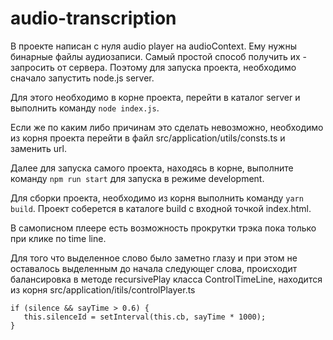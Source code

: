 # audio-transcription

В проекте написан с нуля audio player на audioContext. Ему нужны бинарные файлы аудиозаписи. Самый простой способ получить их - запросить от сервера. Поэтому для запуска проекта, необходимо сначало запустить node.js server.

Для этого необходимо в корне проекта, перейти в каталог server и выполнить команду `node index.js`.

Если же по каким либо причинам это сделать невозможно, необходимо из корня проекта перейти в файл src/application/utils/consts.ts и заменить url.

Далее для запуска самого проекта, находясь в корне, выполните команду `npm run start` для запуска в режиме development.

Для сборки проекта, необходимо из корня выполнить команду `yarn build`. Проект соберется в каталоге build с входной точкой index.html.

В самописном плеере есть возможность прокрутки трэка пока только при клике по time line.

Для того что выделенное слово было заметно глазу и при этом не оставалось выделенным до начала следующег слова, происходит балансировка в методе recursivePlay класса ControlTimeLine, находится из корня src/application/itils/controlPlayer.ts

```
if (silence && sayTime > 0.6) {
   this.silenceId = setInterval(this.cb, sayTime * 1000);
}
```
